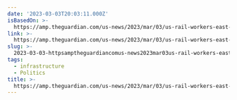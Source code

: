 ```yaml
---
date: '2023-03-03T20:03:11.000Z'
isBasedOn: >-
  https://amp.theguardian.com/us-news/2023/mar/03/us-rail-workers-east-palestine-ohio-train-crash
link: >-
  https://amp.theguardian.com/us-news/2023/mar/03/us-rail-workers-east-palestine-ohio-train-crash
slug: >-
  2023-03-03-httpsamptheguardiancomus-news2023mar03us-rail-workers-east-palestine-ohio-train-crash
tags:
  - infrastructure
  - Politics
title: >-
  https://amp.theguardian.com/us-news/2023/mar/03/us-rail-workers-east-palestine-ohio-train-crash
---
```


